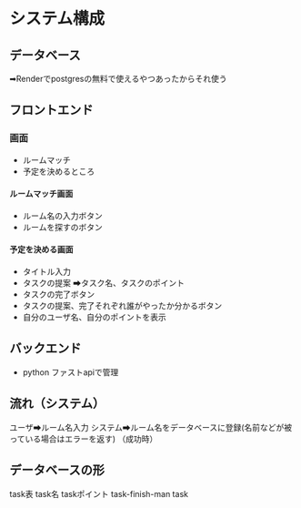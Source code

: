 # システム構成
## データベース
 ➡Renderでpostgresの無料で使えるやつあったからそれ使う
## フロントエンド
### 画面
 - ルームマッチ
 - 予定を決めるところ
#### ルームマッチ画面
 - ルーム名の入力ボタン
 - ルームを探すのボタン
#### 予定を決める画面
 - タイトル入力
 - タスクの提案 ➡タスク名、タスクのポイント
 - タスクの完了ボタン
 - タスクの提案、完了それぞれ誰がやったか分かるボタン
 - 自分のユーザ名、自分のポイントを表示
## バックエンド
 - python ファストapiで管理

## 流れ（システム）
ユーザ➡ルーム名入力
システム➡ルーム名をデータベースに登録(名前などが被っている場合はエラーを返す)
（成功時）

## データベースの形
task表
 task名 taskポイント task-finish-man task